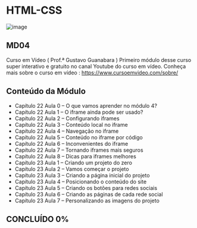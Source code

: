 # HTML-CSS 
![image](https://user-images.githubusercontent.com/87583186/171689878-de221f29-2618-4d32-8fbd-887e3277b727.png)

## MD04
Curso em Vídeo ( Prof.ª Gustavo Guanabara )
Primeiro módulo desse curso super interativo e gratuito no canal Youtube do curso em vídeo.
Conheça mais sobre o curso em vídeo : https://www.cursoemvideo.com/sobre/

Conteúdo da Módulo
 --- 
 -  Capítulo 22 Aula 0 – O que vamos aprender no módulo 4?
 -  Capítulo 22 Aula 1 – O iframe ainda pode ser usado?
 -  Capítulo 22 Aula 2 – Configurando iframes
 -  Capítulo 22 Aula 3 – Conteúdo local no iframe
 -  Capítulo 22 Aula 4 – Navegação no iframe
 -  Capítulo 22 Aula 5 – Conteúdo no iframe por código
 -  Capítulo 22 Aula 6 – Inconvenientes do iframe
 -  Capítulo 22 Aula 7 – Tornando iframes mais seguros
 -  Capítulo 22 Aula 8 – Dicas para iframes melhores
 -  Capítulo 23 Aula 1 – Criando um projeto do zero
 -  Capítulo 23 Aula 2 – Vamos começar o projeto
 -  Capítulo 23 Aula 3 – Criando a página inicial do projeto
 -  Capítulo 23 Aula 4 – Posicionando o conteúdo do site
 -  Capítulo 23 Aula 5 – Criando os botões para redes sociais
 -  Capítulo 23 Aula 6 – Criando as páginas de cada rede social
 -  Capítulo 23 Aula 7 – Personalizando as imagens do projeto

 

## CONCLUÍDO 0%
